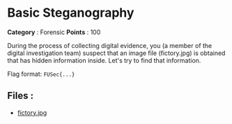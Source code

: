 # Basic Steganography

**Category** : Forensic
**Points** : 100

During the process of collecting digital evidence, you (a member of the digital investigation team) suspect that an image file (fictory.jpg) is obtained that has hidden information inside. Let's try to find that information.

Flag format: `FUSec{...}`

## Files : 
 - [fictory.jpg](./fictory.jpg)


